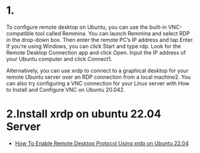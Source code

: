 # 1. 
To configure remote desktop on Ubuntu, you can use the built-in VNC-compatible tool called Remmina. You can launch Remmina and select RDP in the drop-down box. Then enter the remote PC’s IP address and tap Enter. If you’re using Windows, you can click Start and type rdp. Look for the Remote Desktop Connection app and click Open. Input the IP address of your Ubuntu computer and click Connect1.

Alternatively, you can use xrdp to connect to a graphical desktop for your remote Ubuntu server over an RDP connection from a local machine2. You can also try configuring a VNC connection for your Linux server with How to Install and Configure VNC on Ubuntu 20.042.

# 2.Install xrdp on ubuntu 22.04 Server
- [How To Enable Remote Desktop Protocol Using xrdp on Ubuntu 22.04](https://www.digitalocean.com/community/tutorials/how-to-enable-remote-desktop-protocol-using-xrdp-on-ubuntu-22-04)
